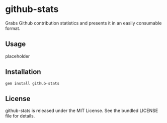 github-stats
=========

Grabs Github contribution statistics and presents it in an easily consumable format.

## Usage

placeholder

## Installation

    gem install github-stats

## License

github-stats is released under the MIT License. See the bundled LICENSE file for details.

